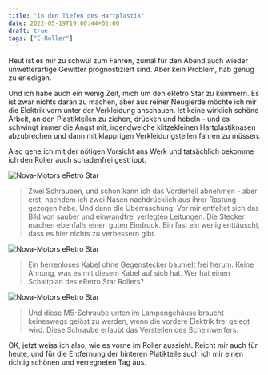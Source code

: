 ```yaml
---
title: "In den Tiefen des Hartplastik"
date: 2022-05-19T19:00:44+02:00
draft: true
tags: ["E-Roller"]
---
```

Heut ist es mir zu schwül zum Fahren, zumal für den Abend auch wieder unwetterartige Gewitter prognostiziert sind. Aber kein Problem, hab genug zu erledigen.

Und ich habe auch ein wenig Zeit, mich um den eRetro Star zu kümmern. Es ist zwar nichts daran zu machen, aber aus reiner Neugierde möchte ich mir die Elektrik vorn unter der Verkleidung anschauen. Ist keine wirklich schöne Arbeit, an den Plastikteilen zu ziehen, drücken und hebeln - und es schwingt immer die Angst mit, irgendwelche klitzekleinen Hartplastiknasen abzubrechen und dann mit klapprigen Verkleidungsteilen fahren zu müssen. 

Also gehe ich mit der nötigen Vorsicht ans Werk und tatsächlich bekomme ich den Roller auch schadenfrei gestrippt.

![Nova-Motors eRetro Star](../05-19-p01.jpg)
> Zwei Schrauben, und schon kann ich das Vorderteil abnehmen - aber erst, nachdem ich zwei Nasen nachdrücklich aus ihrer Rastung gezogen habe. Und dann die Überraschung: Vor mir entfaltet sich das Bild von sauber und einwandfrei verlegten Leitungen. Die Stecker machen ebenfalls einen guten Eindruck. Bin fast ein wenig enttäuscht, dass es hier nichts zu verbessern gibt.

![Nova-Motors eRetro Star](../05-19-p02.jpg)
> Ein herrenloses Kabel ohne Gegenstecker baumelt frei herum. Keine Ahnung, was es mit diesem Kabel auf sich hat. Wer hat einen Schaltplan des eRetro Star Rollers?

![Nova-Motors eRetro Star](../05-19-p03.jpg)
> Und diese M5-Schraube unten im Lampengehäuse braucht keineswegs gelöst zu werden, wenn die vordere Elektrik frei gelegt wird. Diese Schraube erlaubt das Verstellen des Scheinwerfers.

OK, jetzt weiss ich also, wie es vorne im Roller aussieht. Reicht mir auch für heute, und für die Entfernung der hinteren Platikteile such ich mir einen richtig schönen und verregneten Tag aus.

